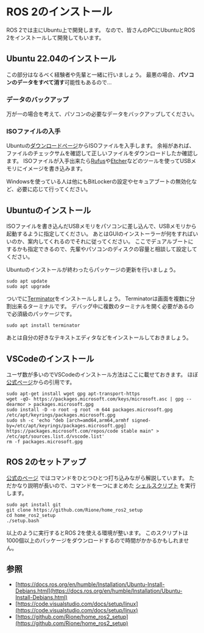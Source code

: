# ROS 2のインストール

ROS 2では主にUbuntu上で開発します。
なので、皆さんのPCにUbuntuとROS 2をインストールして開発してもいます。

## Ubuntu 22.04のインストール

この部分はなるべく経験者や先輩と一緒に行いましょう。
最悪の場合、**パソコンのデータをすべて消す**可能性もあるので…

### データのバックアップ

万が一の場合を考えて、パソコンの必要なデータをバックアップしてください。

### ISOファイルの入手

Ubuntuの[ダウンロードページ](https://ubuntu.com/download/desktop)からISOファイルを入手します。
余裕があれば、ファイルのチェックサムを確認して正しいファイルをダウンロードしたか確認します。
ISOファイルが入手出来たら[Rufus](https://rufus.ie/en/)や[Etcher](https://etcher.balena.io/)などのツールを使ってUSBメモリにイメージを書き込みます。

Windowsを使っている人は他にもBitLockerの設定やセキュアブートの無効化など、必要に応じて行ってください。

## Ubuntuのインストール

ISOファイルを書き込んだUSBメモリをパソコンに差し込んで、USBメモリから起動するように指定してください。
あとはGUIのインストーラーが何をすればいいのか、案内してくれるのでそれに従ってください。
ここでデュアルブートにするかも指定できるので、先輩やパソコンのディスクの容量と相談して設定してください。

Ubuntuのインストールが終わったらパッケージの更新を行いましょう。

```none
sudo apt update
sudo apt upgrade
```

ついでに[Terminator](https://gnome-terminator.org/)をインストールしましょう。
Terminatorは画面を複数に分割出来るターミナルです。
デバッグ中に複数のターミナルを開く必要があるので必須級のパッケージです。

```none
sudo apt install terminator
```

あとは自分の好きなテキストエディタなどをインストールしておきましょう。

## VSCodeのインストール

ユーザ数が多いのでVSCodeのインストール方法はここに載せておきます。
ほぼ[公式ページ](https://code.visualstudio.com/docs/setup/linux)からの引用です。

```none
sudo apt-get install wget gpg apt-transport-https
wget -qO- https://packages.microsoft.com/keys/microsoft.asc | gpg --dearmor > packages.microsoft.gpg
sudo install -D -o root -g root -m 644 packages.microsoft.gpg /etc/apt/keyrings/packages.microsoft.gpg
sudo sh -c 'echo "deb [arch=amd64,arm64,armhf signed-by=/etc/apt/keyrings/packages.microsoft.gpg] https://packages.microsoft.com/repos/code stable main" > /etc/apt/sources.list.d/vscode.list'
rm -f packages.microsoft.gpg
```

## ROS 2のセットアップ

[公式のページ](https://docs.ros.org/en/humble/Installation/Ubuntu-Install-Debians.html)
ではコマンドをひとつひとつ打ち込みながら解説しています。
ただかなり説明が長いので、コマンドを一つにまとめた
[シェルスクリプト](https://github.com/Rione/home_ros2_setup)
を実行します。

```none
sudo apt install git
git clone https://github.com/Rione/home_ros2_setup
cd home_ros2_setup
./setup.bash
```

以上のように実行するとROS 2を使える環境が整います。
このスクリプトは1000個以上のパッケージをダウンロードするので時間がかかるかもしれません。

## 参照

- [https://docs.ros.org/en/humble/Installation/Ubuntu-Install-Debians.html](https://docs.ros.org/en/humble/Installation/Ubuntu-Install-Debians.html)
- [https://code.visualstudio.com/docs/setup/linux](https://code.visualstudio.com/docs/setup/linux)
- [https://github.com/Rione/home_ros2_setup](https://github.com/Rione/home_ros2_setup)
